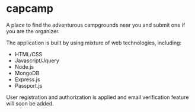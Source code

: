 # capcamp
A place to find the adventurous campgrounds near you and submit one if you are the organizer.

The application is built by using mixture of web technologies, including:
  - HTML/CSS
  - Javascript/Jquery
  - Node.js
  - MongoDB
  - Express.js
  - Passport.js

User registration and authorization is applied and email verification feature will soon be added.
